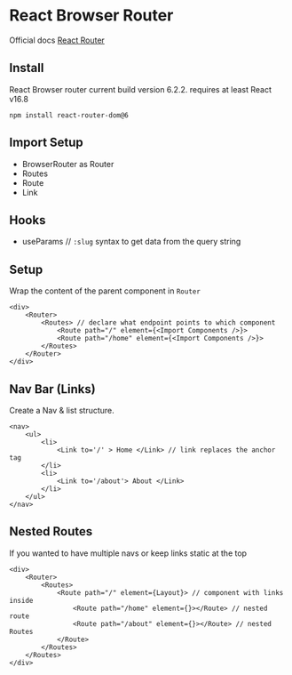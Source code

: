 # React Browser Router 

Official docs [React Router](https://reactrouter.com/docs/en/v6/getting-started/overview)

## Install
React Browser router current build version 6.2.2. requires at least React v16.8

`npm install react-router-dom@6`

## Import Setup
* BrowserRouter as Router
* Routes
* Route
* Link

## Hooks
* useParams // `:slug` syntax to get data from the query string

## Setup
Wrap the content of the parent component in `Router`
    
    <div>
        <Router>
            <Routes> // declare what endpoint points to which component
                <Route path="/" element={<Import Components />}>
                <Route path="/home" element={<Import Components />}>
            </Routes>
        </Router>
    </div>


## Nav Bar (Links)
Create a Nav & list structure.

    <nav>
        <ul>
            <li>
                <Link to='/' > Home </Link> // link replaces the anchor tag
            </li>    
            <li>
                <Link to='/about'> About </Link>
            </li>    
        </ul>
    </nav>

## Nested Routes
If you wanted to have multiple navs or keep links static at the top

    <div>
        <Router> 
            <Routes>
                <Route path="/" element={Layout}> // component with links inside
                    <Route path="/home" element={}></Route> // nested route
                    <Route path="/about" element={}></Route> // nested Routes
                </Route>
            </Routes>
        </Routes>
    </div>